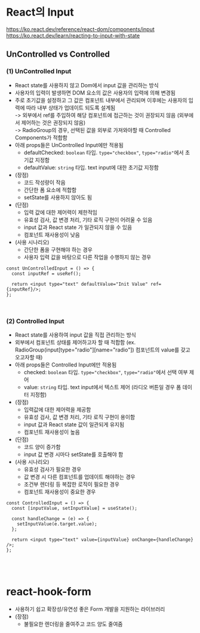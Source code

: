 # React의 Input

https://ko.react.dev/reference/react-dom/components/input
https://ko.react.dev/learn/reacting-to-input-with-state

## UnControlled vs Controlled

### (1) UnControlled Input

- React state를 사용하지 않고 Dom에서 input 값을 관리하는 방식
- 사용자의 입력이 발생하면 DOM 요소의 값은 사용자의 입력에 의해 변경됨
- 주로 초기값을 설정하고 그 값은 컴포넌트 내부에서 관리되며 이후에는 사용자의 입력에 따라 내부 상태가 업데이트 되도록 설계됨  
  -> 외부에서 ref를 주입하여 해당 컴포넌트에 접근하는 것이 권장되지 않음 (외부에서 제어하는 것은 권장되지 않음)  
  -> RadioGroup의 경우, 선택된 값을 외부로 가져와야할 때 Controlled Components가 적합함
- 아래 props들은 UnControlled Input에만 적용됨
  - defaultChecked: `boolean` 타입. `type="checkbox"`, `type="radio"`에서 초기값 지정함
  - defaultValue: `string` 타입. text input에 대한 초기값 지정함
- (장점)
  - 코드 작성량이 작음
  - 간단한 폼 요소에 적합함
  - setState를 사용하지 않아도 됨
- (단점)
  - 입력 값에 대한 제어력이 제한적임
  - 유효성 검사, 값 변경 처리, 기타 로직 구현이 어려울 수 있음
  - input 값과 React state 가 일관되지 않을 수 있음
  - 컴포넌트 재사용성이 낮음
- (사용 시나리오)
  - 간단한 폼을 구현해야 하는 경우
  - 사용자 입력 값을 바탕으로 다른 작업을 수행하지 않는 경우

```
const UnControlledInput = () => {
  const inputRef = useRef();

  return <input type="text" defaultValue="Init Value" ref={inputRef}/>;
};
```

<br/>

### (2) Controlled Input

- React state를 사용하여 input 값을 직접 관리하는 방식
- 외부에서 컴포넌트 상태를 제어하고자 할 때 적합함 (ex. RadioGroup(input[type="radio"][name="radio"]) 컴포넌트의 value를 갖고 오고자할 때)
- 아래 props들은 Controlled Input에만 적용됨
  - checked: `boolean` 타입. `type="checkbox"`, `type="radio"`에서 선택 여부 제어
  - value: `string` 타입. text input에서 텍스트 제어 (라디오 버튼일 경우 폼 데이터 지정함)
- (장점)
  - 입력값에 대한 제어력을 제공함
  - 유효성 검사, 값 변경 처리, 기타 로직 구현이 용이함
  - input 값과 React state 값이 일관되게 유지됨
  - 컴포넌트 재사용성이 높음
- (단점)
  - 코드 양이 증가함
  - input 값 변경 시마다 setState를 호출해야 함
- (사용 시나리오)
  - 유효성 검사가 필요한 경우
  - 값 변경 시 다른 컴포넌트를 업데이트 해야하는 경우
  - 조건부 렌더링 등 복잡한 로직이 필요한 경우
  - 컴포넌트 재사용성이 중요한 경우

```
const ControlledInput = () => {
  const [inputValue, setInputValue] = useState();

  const handleChange = (e) => {
    setInputValue(e.target.value);
  };

  return <input type="text" value={inputValue} onChange={handleChange} />;
};
```

<br/>
<br/>

# react-hook-form

- 사용하기 쉽고 확장성/유연성 좋은 Form 개발을 지원하는 라이브러리
- (장점)
  - 불필요한 렌더링을 줄여주고 코드 양도 줄여줌
